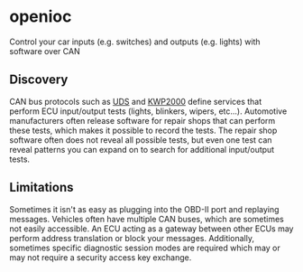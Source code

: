 # openioc
Control your car inputs (e.g. switches) and outputs (e.g. lights) with software over CAN

## Discovery
CAN bus protocols such as [UDS](https://en.wikipedia.org/wiki/Unified_Diagnostic_Services) and [KWP2000](https://en.wikipedia.org/wiki/Keyword_Protocol_2000) define services that perform ECU input/output tests (lights, blinkers, wipers, etc...). Automotive manufacturers often release software for repair shops that can perform these tests, which makes it possible to record the tests.  The repair shop software often does not reveal all possible tests, but even one test can reveal patterns you can expand on to search for additional input/output tests.

## Limitations
Sometimes it isn't as easy as plugging into the OBD-II port and replaying messages.  Vehicles often have multiple CAN buses, which are sometimes not easily accessible.  An ECU acting as a gateway between other ECUs may perform address translation or block your messages.  Additionally, sometimes specific diagnostic session modes are required which may or may not require a security access key exchange.
